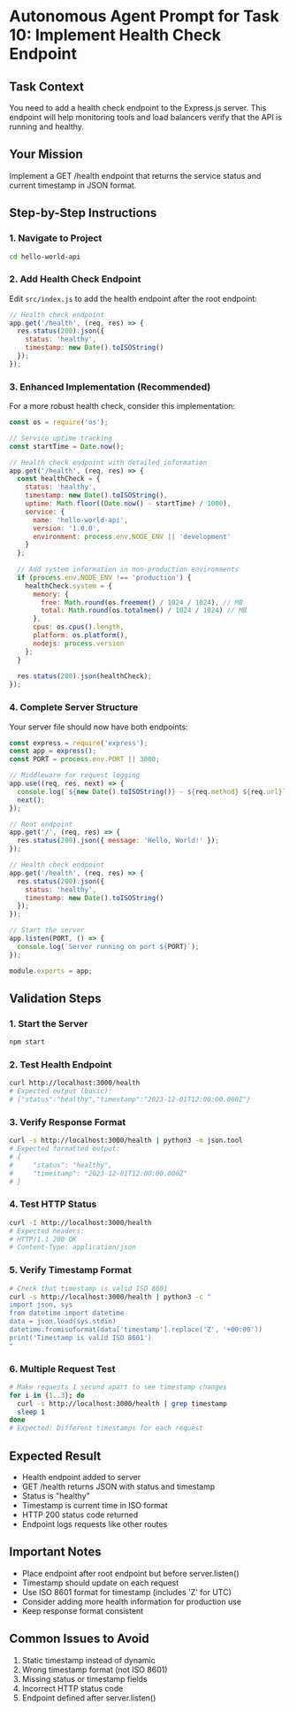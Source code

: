 # Autonomous Agent Prompt for Task 10: Implement Health Check Endpoint

## Task Context
You need to add a health check endpoint to the Express.js server. This endpoint will help monitoring tools and load balancers verify that the API is running and healthy.

## Your Mission
Implement a GET /health endpoint that returns the service status and current timestamp in JSON format.

## Step-by-Step Instructions

### 1. Navigate to Project
```bash
cd hello-world-api
```

### 2. Add Health Check Endpoint
Edit `src/index.js` to add the health endpoint after the root endpoint:

```javascript
// Health check endpoint
app.get('/health', (req, res) => {
  res.status(200).json({
    status: 'healthy',
    timestamp: new Date().toISOString()
  });
});
```

### 3. Enhanced Implementation (Recommended)
For a more robust health check, consider this implementation:

```javascript
const os = require('os');

// Service uptime tracking
const startTime = Date.now();

// Health check endpoint with detailed information
app.get('/health', (req, res) => {
  const healthCheck = {
    status: 'healthy',
    timestamp: new Date().toISOString(),
    uptime: Math.floor((Date.now() - startTime) / 1000),
    service: {
      name: 'hello-world-api',
      version: '1.0.0',
      environment: process.env.NODE_ENV || 'development'
    }
  };
  
  // Add system information in non-production environments
  if (process.env.NODE_ENV !== 'production') {
    healthCheck.system = {
      memory: {
        free: Math.round(os.freemem() / 1024 / 1024), // MB
        total: Math.round(os.totalmem() / 1024 / 1024) // MB
      },
      cpus: os.cpus().length,
      platform: os.platform(),
      nodejs: process.version
    };
  }
  
  res.status(200).json(healthCheck);
});
```

### 4. Complete Server Structure
Your server file should now have both endpoints:

```javascript
const express = require('express');
const app = express();
const PORT = process.env.PORT || 3000;

// Middleware for request logging
app.use((req, res, next) => {
  console.log(`${new Date().toISOString()} - ${req.method} ${req.url}`);
  next();
});

// Root endpoint
app.get('/', (req, res) => {
  res.status(200).json({ message: 'Hello, World!' });
});

// Health check endpoint
app.get('/health', (req, res) => {
  res.status(200).json({
    status: 'healthy',
    timestamp: new Date().toISOString()
  });
});

// Start the server
app.listen(PORT, () => {
  console.log(`Server running on port ${PORT}`);
});

module.exports = app;
```

## Validation Steps

### 1. Start the Server
```bash
npm start
```

### 2. Test Health Endpoint
```bash
curl http://localhost:3000/health
# Expected output (basic):
# {"status":"healthy","timestamp":"2023-12-01T12:00:00.000Z"}
```

### 3. Verify Response Format
```bash
curl -s http://localhost:3000/health | python3 -m json.tool
# Expected formatted output:
# {
#     "status": "healthy",
#     "timestamp": "2023-12-01T12:00:00.000Z"
# }
```

### 4. Test HTTP Status
```bash
curl -I http://localhost:3000/health
# Expected headers:
# HTTP/1.1 200 OK
# Content-Type: application/json
```

### 5. Verify Timestamp Format
```bash
# Check that timestamp is valid ISO 8601
curl -s http://localhost:3000/health | python3 -c "
import json, sys
from datetime import datetime
data = json.load(sys.stdin)
datetime.fromisoformat(data['timestamp'].replace('Z', '+00:00'))
print('Timestamp is valid ISO 8601')
"
```

### 6. Multiple Request Test
```bash
# Make requests 1 second apart to see timestamp changes
for i in {1..3}; do
  curl -s http://localhost:3000/health | grep timestamp
  sleep 1
done
# Expected: Different timestamps for each request
```

## Expected Result
- Health endpoint added to server
- GET /health returns JSON with status and timestamp
- Status is "healthy"
- Timestamp is current time in ISO format
- HTTP 200 status code returned
- Endpoint logs requests like other routes

## Important Notes
- Place endpoint after root endpoint but before server.listen()
- Timestamp should update on each request
- Use ISO 8601 format for timestamp (includes 'Z' for UTC)
- Consider adding more health information for production use
- Keep response format consistent

## Common Issues to Avoid
1. Static timestamp instead of dynamic
2. Wrong timestamp format (not ISO 8601)
3. Missing status or timestamp fields
4. Incorrect HTTP status code
5. Endpoint defined after server.listen()